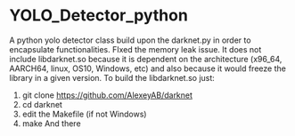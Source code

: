 # YOLO_Detector_python
A python yolo detector class build upon the darknet.py in order to encapsulate functionalities. FIxed the memory leak issue.
It does not include libdarknet.so because it is dependent on the architecture (x96_64, AARCH64, linux, OS10, Windows, etc) and also because it would freeze the library in a given version.
To build the libdarknet.so just:
1. git clone https://github.com/AlexeyAB/darknet
2. cd darknet
3. edit the Makefile (if not Windows)
4. make
And there
